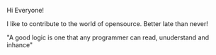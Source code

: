 Hi Everyone!

I like to contribute to the world of opensource. Better late than never!

"A good logic is one that any programmer can read, unuderstand and inhance"
